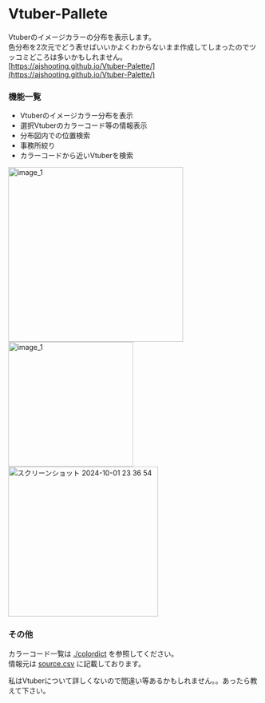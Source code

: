 # Vtuber-Pallete
Vtuberのイメージカラーの分布を表示します。  
色分布を2次元でどう表せばいいかよくわからないまま作成してしまったのでツッコミどころは多いかもしれません。  
[https://ajshooting.github.io/Vtuber-Palette/](https://ajshooting.github.io/Vtuber-Palette/)  

### 機能一覧
- Vtuberのイメージカラー分布を表示
- 選択Vtuberのカラーコード等の情報表示
- 分布図内での位置検索
- 事務所絞り
- カラーコードから近いVtuberを検索

<img width="350" alt="image_1" src="https://github.com/user-attachments/assets/c4558618-6ae0-4e53-a8fe-7ea6392640cf">  

<br>  

<img width="250" alt="image_1" src="https://github.com/user-attachments/assets/141d6d45-ba4d-4c2e-92df-66a7c3f1aa32">  

<br>  

<img width="300" alt="スクリーンショット 2024-10-01 23 36 54" src="https://github.com/user-attachments/assets/7ac806fb-bb30-4d5a-8c02-a5fe85b66e07">  

<br>

### その他
カラーコード一覧は [./colordict](https://github.com/ajshooting/Vtuber-Palette/tree/main/colordict) を参照してください。  
情報元は [source.csv](https://github.com/ajshooting/Vtuber-Palette/blob/main/source.csv) に記載しております。

私はVtuberについて詳しくないので間違い等あるかもしれません。。あったら教えて下さい。
